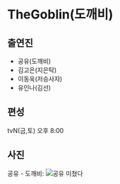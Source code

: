 
# TheGoblin(도깨비)

## 출연진
* 공유(도깨비)
* 김고은(지은탁)
* 이동욱(저승사자)
* 유인나(김선)

## 편성
tvN(금,토) 오후 8:00

## 사진
공유 - 도깨비: ![공유 미쳤다](https://cloud.githubusercontent.com/assets/7083035/21495055/bba68844-cc58-11e6-9e66-cbfc9fdfe8b1.png)

